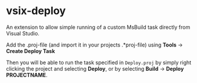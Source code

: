 # vsix-deploy

An extension to allow simple running of a custom MsBuild task directly from Visual Studio.

Add the .proj-file (and import it in your projects .*proj-file) using __Tools__ -> __Create Deploy Task__

Then you will be able to run the task specified in ```Deploy.proj``` by simply right clicking the project and selecting __Deploy__, or by selecting __Build__ -> __Deploy PROJECTNAME__.
